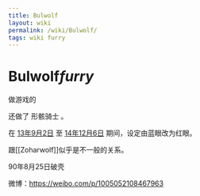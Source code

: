 ```yaml
---
title: Bulwolf
layout: wiki
permalink: /wiki/Bulwolf/
tags: wiki furry
---
```


# Bulwolf*furry*

做游戏的

还做了 形骸骑士 。

在 [13年9月2日](https://www.pixiv.net/artworks/38257118) 至 [14年12月6日](https://www.pixiv.net/artworks/47768234) 期间，设定由蓝眼改为红眼。

跟[[Zoharwolf]]似乎是不一般的关系。

90年8月25日破壳

微博：https://weibo.com/p/1005052108467963

